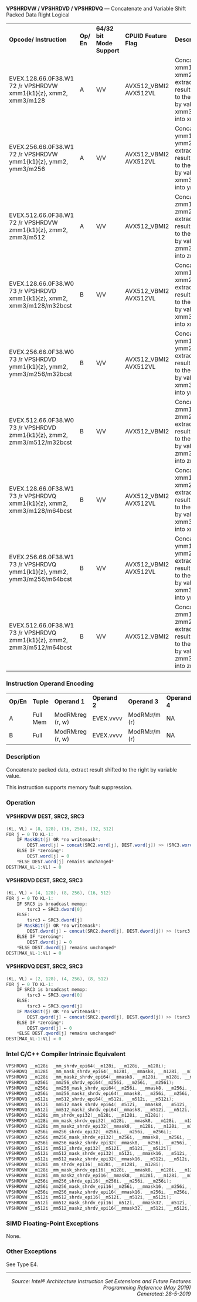 <b>VPSHRDVW / VPSHRDVD / VPSHRDVQ</b> —  Concatenate and Variable Shift Packed Data Right Logical
<table>
	<tr>
		<td><b>Opcode/ Instruction</b></td>
		<td><b>Op/ En</b></td>
		<td><b>64/32 bit Mode Support</b></td>
		<td><b>CPUID Feature Flag</b></td>
		<td><b>Description</b></td>
	</tr>
	<tr>
		<td>EVEX.128.66.0F38.W1 72 /r VPSHRDVW xmm1{k1}{z}, xmm2, xmm3/m128</td>
		<td>A</td>
		<td>V/V</td>
		<td>AVX512_VBMI2 AVX512VL</td>
		<td>Concatenate xmm1 and xmm2, extract result shifted to the right by value in xmm3/m128 into xmm1.</td>
	</tr>
	<tr>
		<td>EVEX.256.66.0F38.W1 72 /r VPSHRDVW ymm1{k1}{z}, ymm2, ymm3/m256</td>
		<td>A</td>
		<td>V/V</td>
		<td>AVX512_VBMI2 AVX512VL</td>
		<td>Concatenate ymm1 and ymm2, extract result shifted to the right by value in xmm3/m256 into ymm1.</td>
	</tr>
	<tr>
		<td>EVEX.512.66.0F38.W1 72 /r VPSHRDVW zmm1{k1}{z}, zmm2, zmm3/m512</td>
		<td>A</td>
		<td>V/V</td>
		<td>AVX512_VBMI2</td>
		<td>Concatenate zmm1 and zmm2, extract result shifted to the right by value in zmm3/m512 into zmm1.</td>
	</tr>
	<tr>
		<td>EVEX.128.66.0F38.W0 73 /r VPSHRDVD xmm1{k1}{z}, xmm2, xmm3/m128/m32bcst</td>
		<td>B</td>
		<td>V/V</td>
		<td>AVX512_VBMI2 AVX512VL</td>
		<td>Concatenate xmm1 and xmm2, extract result shifted to the right by value in xmm3/m128 into xmm1.</td>
	</tr>
	<tr>
		<td>EVEX.256.66.0F38.W0 73 /r VPSHRDVD ymm1{k1}{z}, ymm2, ymm3/m256/m32bcst</td>
		<td>B</td>
		<td>V/V</td>
		<td>AVX512_VBMI2 AVX512VL</td>
		<td>Concatenate ymm1 and ymm2, extract result shifted to the right by value in xmm3/m256 into ymm1.</td>
	</tr>
	<tr>
		<td>EVEX.512.66.0F38.W0 73 /r VPSHRDVD zmm1{k1}{z}, zmm2, zmm3/m512/m32bcst</td>
		<td>B</td>
		<td>V/V</td>
		<td>AVX512_VBMI2</td>
		<td>Concatenate zmm1 and zmm2, extract result shifted to the right by value in zmm3/m512 into zmm1.</td>
	</tr>
	<tr>
		<td>EVEX.128.66.0F38.W1 73 /r VPSHRDVQ xmm1{k1}{z}, xmm2, xmm3/m128/m64bcst</td>
		<td>B</td>
		<td>V/V</td>
		<td>AVX512_VBMI2 AVX512VL</td>
		<td>Concatenate xmm1 and xmm2, extract result shifted to the right by value in xmm3/m128 into xmm1.</td>
	</tr>
	<tr>
		<td>EVEX.256.66.0F38.W1 73 /r VPSHRDVQ ymm1{k1}{z}, ymm2, ymm3/m256/m64bcst</td>
		<td>B</td>
		<td>V/V</td>
		<td>AVX512_VBMI2 AVX512VL</td>
		<td>Concatenate ymm1 and ymm2, extract result shifted to the right by value in xmm3/m256 into ymm1.</td>
	</tr>
	<tr>
		<td>EVEX.512.66.0F38.W1 73 /r VPSHRDVQ zmm1{k1}{z}, zmm2, zmm3/m512/m64bcst</td>
		<td>B</td>
		<td>V/V</td>
		<td>AVX512_VBMI2</td>
		<td>Concatenate zmm1 and zmm2, extract result shifted to the right by value in zmm3/m512 into zmm1.</td>
	</tr>
</table>


### Instruction Operand Encoding
<table>
	<tr>
		<td><b>Op/En</b></td>
		<td><b>Tuple</b></td>
		<td><b>Operand 1</b></td>
		<td><b>Operand 2</b></td>
		<td><b>Operand 3</b></td>
		<td><b>Operand 4</b></td>
	</tr>
	<tr>
		<td>A</td>
		<td>Full Mem</td>
		<td>ModRM:reg (r, w)</td>
		<td>EVEX.vvvv</td>
		<td>ModRM:r/m (r)</td>
		<td>NA</td>
	</tr>
	<tr>
		<td>B</td>
		<td>Full</td>
		<td>ModRM:reg (r, w)</td>
		<td>EVEX.vvvv</td>
		<td>ModRM:r/m (r)</td>
		<td>NA</td>
	</tr>
</table>


### Description
Concatenate packed data, extract result shifted to the right by variable value.

This instruction supports memory fault suppression.


### Operation


#### VPSHRDVW DEST, SRC2, SRC3
```java
(KL, VL) = (8, 128), (16, 256), (32, 512)
FOR j ← 0 TO KL-1:
    IF MaskBit(j) OR *no writemask*:
        DEST.word[j] ← concat(SRC2.word[j], DEST.word[j]) >> (SRC3.word[j] & 15)
    ELSE IF *zeroing*:
        DEST.word[j] ← 0
    *ELSE DEST.word[j] remains unchanged*
DEST[MAX_VL-1:VL] ← 0
```
#### VPSHRDVD DEST, SRC2, SRC3
```java
(KL, VL) = (4, 128), (8, 256), (16, 512)
FOR j ← 0 TO KL-1:
    IF SRC3 is broadcast memop:
        tsrc3 ← SRC3.dword[0]
    ELSE:
        tsrc3 ← SRC3.dword[j]
    IF MaskBit(j) OR *no writemask*:
        DEST.dword[j] ← concat(SRC2.dword[j], DEST.dword[j]) >> (tsrc3 & 31)
    ELSE IF *zeroing*:
        DEST.dword[j] ← 0
    *ELSE DEST.dword[j] remains unchanged*
DEST[MAX_VL-1:VL] ← 0
```
#### VPSHRDVQ DEST, SRC2, SRC3
```java
(KL, VL) = (2, 128), (4, 256), (8, 512)
FOR j ← 0 TO KL-1:
    IF SRC3 is broadcast memop:
        tsrc3 ← SRC3.qword[0]
    ELSE:
        tsrc3 ← SRC3.qword[j]
    IF MaskBit(j) OR *no writemask*:
        DEST.qword[j] ← concat(SRC2.qword[j], DEST.qword[j]) >> (tsrc3 & 63)
    ELSE IF *zeroing*:
        DEST.qword[j] ← 0
    *ELSE DEST.qword[j] remains unchanged*
DEST[MAX_VL-1:VL] ← 0
```
### Intel C/C++ Compiler Intrinsic Equivalent
```c
VPSHRDVQ __m128i  _mm_shrdv_epi64(__m128i, __m128i, __m128i);
VPSHRDVQ __m128i  _mm_mask_shrdv_epi64(__m128i, __mmask8, __m128i, __m128i);
VPSHRDVQ __m128i  _mm_maskz_shrdv_epi64(__mmask8, __m128i, __m128i, __m128i);
VPSHRDVQ __m256i  _mm256_shrdv_epi64(__m256i, __m256i, __m256i);
VPSHRDVQ __m256i  _mm256_mask_shrdv_epi64(__m256i, __mmask8, __m256i, __m256i);
VPSHRDVQ __m256i  _mm256_maskz_shrdv_epi64(__mmask8, __m256i, __m256i, __m256i);
VPSHRDVQ __m512i  _mm512_shrdv_epi64(__m512i, __m512i, __m512i);
VPSHRDVQ __m512i  _mm512_mask_shrdv_epi64(__m512i, __mmask8, __m512i, __m512i);
VPSHRDVQ __m512i  _mm512_maskz_shrdv_epi64(__mmask8, __m512i, __m512i, __m512i);
VPSHRDVD __m128i _mm_shrdv_epi32(__m128i, __m128i, __m128i);
VPSHRDVD __m128i _mm_mask_shrdv_epi32(__m128i, __mmask8, __m128i, __m128i);
VPSHRDVD __m128i _mm_maskz_shrdv_epi32(__mmask8, __m128i, __m128i, __m128i);
VPSHRDVD __m256i _mm256_shrdv_epi32(__m256i, __m256i, __m256i);
VPSHRDVD __m256i _mm256_mask_shrdv_epi32(__m256i, __mmask8, __m256i, __m256i);
VPSHRDVD __m256i _mm256_maskz_shrdv_epi32(__mmask8, __m256i, __m256i, __m256i);
VPSHRDVD __m512i _mm512_shrdv_epi32(__m512i, __m512i, __m512i);
VPSHRDVD __m512i _mm512_mask_shrdv_epi32(__m512i, __mmask16, __m512i, __m512i);
VPSHRDVD __m512i _mm512_maskz_shrdv_epi32(__mmask16, __m512i, __m512i, __m512i);
VPSHRDVW __m128i _mm_shrdv_epi16(__m128i, __m128i, __m128i);
VPSHRDVW __m128i _mm_mask_shrdv_epi16(__m128i, __mmask8, __m128i, __m128i);
VPSHRDVW __m128i _mm_maskz_shrdv_epi16(__mmask8, __m128i, __m128i, __m128i);
VPSHRDVW __m256i _mm256_shrdv_epi16(__m256i, __m256i, __m256i);
VPSHRDVW __m256i _mm256_mask_shrdv_epi16(__m256i, __mmask16, __m256i, __m256i);
VPSHRDVW __m256i _mm256_maskz_shrdv_epi16(__mmask16, __m256i, __m256i, __m256i);
VPSHRDVW __m512i _mm512_shrdv_epi16(__m512i, __m512i, __m512i);
VPSHRDVW __m512i _mm512_mask_shrdv_epi16(__m512i, __mmask32, __m512i, __m512i);
VPSHRDVW __m512i _mm512_maskz_shrdv_epi16(__mmask32, __m512i, __m512i, __m512i);
```
### SIMD Floating-Point Exceptions
None.

### Other Exceptions

See Type E4.


 --- 
<p align="right"><i>Source: Intel® Architecture Instruction Set Extensions and Future Features Programming Reference (May 2019)<br>Generated: 28-5-2019</i></p>